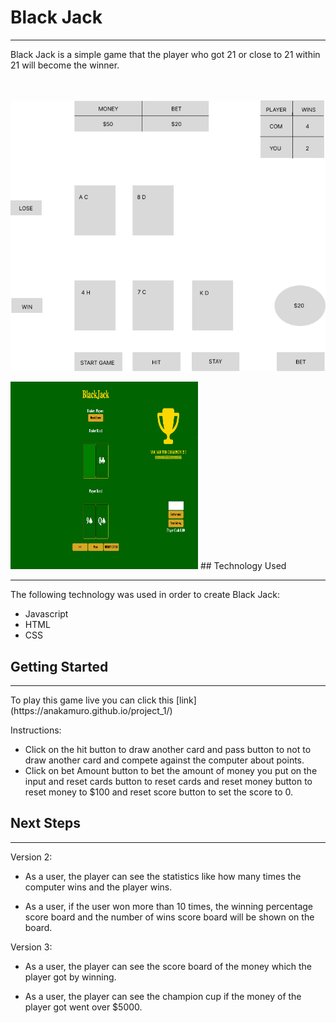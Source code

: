 # Black Jack
<hr>
Black Jack is a simple game that the player who got 21 or close to 21 within 21 will become the winner. 
<br/>
<br/>
<br/>

![Wireframe](asset/wireframe.png)

<img src="asset/gameScreen.jpeg" width="300" height="300">
## Technology Used
<hr>
The following technology was used in order to create Black Jack: 

- Javascript
- HTML
- CSS

## Getting Started
<hr>
To play this game live you can click this [link](https://anakamuro.github.io/project_1/)

Instructions:

-  Click on the hit button to draw another card and pass button to 
   not to draw another card and compete against the computer about 
   points.
-  Click on bet Amount button to bet the amount of money you put 
   on the input and reset cards button to reset cards and reset 
   money button to reset money to $100 and reset score button to 
   set the score to 0. 

## Next Steps
<hr>

Version 2: 

-   As a user, the player can see the statistics like how many 
    times the computer wins and the player wins.

-   As a user, if the user won more than 10 times, the winning 
    percentage score board and the number of wins score board will 
    be shown on the board. 

Version 3: 

-   As a user, the player can see the score board of the money 
    which the player got by winning.

-   As a user, the player can see the champion cup if the money of 
    the player got went over $5000.


